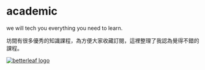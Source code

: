 # academic

we will tech you everything you need to learn.

坊間有很多優秀的知識課程，為方便大家收藏訂閱，這裡整理了我認為覺得不錯的課程。

<a href="https://betterleafinvest.com/"><img src="https://github.com/dotku/academic/assets/1519232/7e855287-f88f-4ff8-a2a7-0876e8fdc88b" alt="betterleaf logo" /></a>

